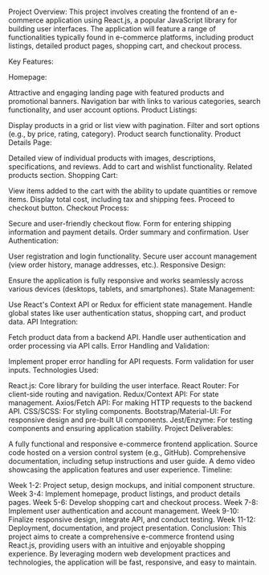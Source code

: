 Project Overview:
This project involves creating the frontend of an e-commerce application using React.js, a popular JavaScript library for building user interfaces. The application will feature a range of functionalities typically found in e-commerce platforms, including product listings, detailed product pages, shopping cart, and checkout process.

Key Features:

Homepage:

Attractive and engaging landing page with featured products and promotional banners.
Navigation bar with links to various categories, search functionality, and user account options.
Product Listings:

Display products in a grid or list view with pagination.
Filter and sort options (e.g., by price, rating, category).
Product search functionality.
Product Details Page:

Detailed view of individual products with images, descriptions, specifications, and reviews.
Add to cart and wishlist functionality.
Related products section.
Shopping Cart:

View items added to the cart with the ability to update quantities or remove items.
Display total cost, including tax and shipping fees.
Proceed to checkout button.
Checkout Process:

Secure and user-friendly checkout flow.
Form for entering shipping information and payment details.
Order summary and confirmation.
User Authentication:

User registration and login functionality.
Secure user account management (view order history, manage addresses, etc.).
Responsive Design:

Ensure the application is fully responsive and works seamlessly across various devices (desktops, tablets, and smartphones).
State Management:

Use React's Context API or Redux for efficient state management.
Handle global states like user authentication status, shopping cart, and product data.
API Integration:

Fetch product data from a backend API.
Handle user authentication and order processing via API calls.
Error Handling and Validation:

Implement proper error handling for API requests.
Form validation for user inputs.
Technologies Used:

React.js: Core library for building the user interface.
React Router: For client-side routing and navigation.
Redux/Context API: For state management.
Axios/Fetch API: For making HTTP requests to the backend API.
CSS/SCSS: For styling components.
Bootstrap/Material-UI: For responsive design and pre-built UI components.
Jest/Enzyme: For testing components and ensuring application stability.
Project Deliverables:

A fully functional and responsive e-commerce frontend application.
Source code hosted on a version control system (e.g., GitHub).
Comprehensive documentation, including setup instructions and user guide.
A demo video showcasing the application features and user experience.
Timeline:

Week 1-2: Project setup, design mockups, and initial component structure.
Week 3-4: Implement homepage, product listings, and product details pages.
Week 5-6: Develop shopping cart and checkout process.
Week 7-8: Implement user authentication and account management.
Week 9-10: Finalize responsive design, integrate API, and conduct testing.
Week 11-12: Deployment, documentation, and project presentation.
Conclusion:
This project aims to create a comprehensive e-commerce frontend using React.js, providing users with an intuitive and enjoyable shopping experience. By leveraging modern web development practices and technologies, the application will be fast, responsive, and easy to maintain.


 
